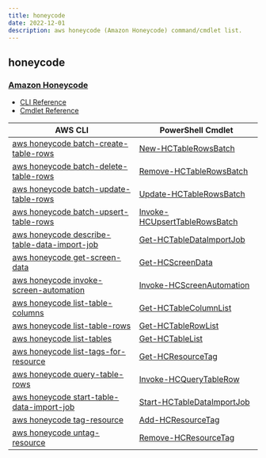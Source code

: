 ```yaml
---
title: honeycode
date: 2022-12-01
description: aws honeycode (Amazon Honeycode) command/cmdlet list.
---
```


## honeycode

### [Amazon Honeycode](https://www.honeycode.aws/)

* [CLI Reference](https://docs.aws.amazon.com/cli/latest/reference/honeycode/index.html)
* [Cmdlet Reference](https://docs.aws.amazon.com/powershell/latest/reference/items/Honeycode_cmdlets.html)

|AWS CLI|PowerShell Cmdlet|
|----|----|
|[aws honeycode batch-create-table-rows](https://docs.aws.amazon.com/cli/latest/reference/honeycode/batch-create-table-rows.html)|[New-HCTableRowsBatch](https://docs.aws.amazon.com/powershell/latest/reference/items/New-HCTableRowsBatch.html)|
|[aws honeycode batch-delete-table-rows](https://docs.aws.amazon.com/cli/latest/reference/honeycode/batch-delete-table-rows.html)|[Remove-HCTableRowsBatch](https://docs.aws.amazon.com/powershell/latest/reference/items/Remove-HCTableRowsBatch.html)|
|[aws honeycode batch-update-table-rows](https://docs.aws.amazon.com/cli/latest/reference/honeycode/batch-update-table-rows.html)|[Update-HCTableRowsBatch](https://docs.aws.amazon.com/powershell/latest/reference/items/Update-HCTableRowsBatch.html)|
|[aws honeycode batch-upsert-table-rows](https://docs.aws.amazon.com/cli/latest/reference/honeycode/batch-upsert-table-rows.html)|[Invoke-HCUpsertTableRowsBatch](https://docs.aws.amazon.com/powershell/latest/reference/items/Invoke-HCUpsertTableRowsBatch.html)|
|[aws honeycode describe-table-data-import-job](https://docs.aws.amazon.com/cli/latest/reference/honeycode/describe-table-data-import-job.html)|[Get-HCTableDataImportJob](https://docs.aws.amazon.com/powershell/latest/reference/items/Get-HCTableDataImportJob.html)|
|[aws honeycode get-screen-data](https://docs.aws.amazon.com/cli/latest/reference/honeycode/get-screen-data.html)|[Get-HCScreenData](https://docs.aws.amazon.com/powershell/latest/reference/items/Get-HCScreenData.html)|
|[aws honeycode invoke-screen-automation](https://docs.aws.amazon.com/cli/latest/reference/honeycode/invoke-screen-automation.html)|[Invoke-HCScreenAutomation](https://docs.aws.amazon.com/powershell/latest/reference/items/Invoke-HCScreenAutomation.html)|
|[aws honeycode list-table-columns](https://docs.aws.amazon.com/cli/latest/reference/honeycode/list-table-columns.html)|[Get-HCTableColumnList](https://docs.aws.amazon.com/powershell/latest/reference/items/Get-HCTableColumnList.html)|
|[aws honeycode list-table-rows](https://docs.aws.amazon.com/cli/latest/reference/honeycode/list-table-rows.html)|[Get-HCTableRowList](https://docs.aws.amazon.com/powershell/latest/reference/items/Get-HCTableRowList.html)|
|[aws honeycode list-tables](https://docs.aws.amazon.com/cli/latest/reference/honeycode/list-tables.html)|[Get-HCTableList](https://docs.aws.amazon.com/powershell/latest/reference/items/Get-HCTableList.html)|
|[aws honeycode list-tags-for-resource](https://docs.aws.amazon.com/cli/latest/reference/honeycode/list-tags-for-resource.html)|[Get-HCResourceTag](https://docs.aws.amazon.com/powershell/latest/reference/items/Get-HCResourceTag.html)|
|[aws honeycode query-table-rows](https://docs.aws.amazon.com/cli/latest/reference/honeycode/query-table-rows.html)|[Invoke-HCQueryTableRow](https://docs.aws.amazon.com/powershell/latest/reference/items/Invoke-HCQueryTableRow.html)|
|[aws honeycode start-table-data-import-job](https://docs.aws.amazon.com/cli/latest/reference/honeycode/start-table-data-import-job.html)|[Start-HCTableDataImportJob](https://docs.aws.amazon.com/powershell/latest/reference/items/Start-HCTableDataImportJob.html)|
|[aws honeycode tag-resource](https://docs.aws.amazon.com/cli/latest/reference/honeycode/tag-resource.html)|[Add-HCResourceTag](https://docs.aws.amazon.com/powershell/latest/reference/items/Add-HCResourceTag.html)|
|[aws honeycode untag-resource](https://docs.aws.amazon.com/cli/latest/reference/honeycode/untag-resource.html)|[Remove-HCResourceTag](https://docs.aws.amazon.com/powershell/latest/reference/items/Remove-HCResourceTag.html)|

